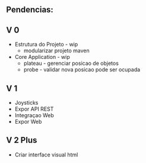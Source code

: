 Pendencias:
---------------

 V 0
----------------
 * Estrutura do Projeto - wip
   * modularizar projeto maven
 * Core Application - wip
   * plateau - gerenciar posicao de objetos
   * probe - validar nova posicao pode ser ocupada
 
 V 1
----------------
 * Joysticks
 * Expor API REST
 * Integraçao Web
 * Expor Web

 V 2 Plus
----------------
 * Criar interface visual html
